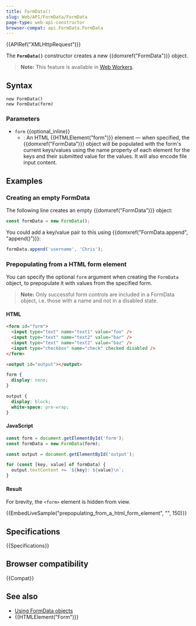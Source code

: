 ```yaml
---
title: FormData()
slug: Web/API/FormData/FormData
page-type: web-api-constructor
browser-compat: api.FormData.FormData
---
```


{{APIRef("XMLHttpRequest")}}

The **`FormData()`** constructor creates a new {{domxref("FormData")}} object.

> **Note:** This feature is available in [Web Workers](/en-US/docs/Web/API/Web_Workers_API).

## Syntax

```js-nolint
new FormData()
new FormData(form)
```

### Parameters

- `form` {{optional_inline}}
  - : An HTML {{HTMLElement("form")}} element — when specified, the {{domxref("FormData")}} object will be populated with the form's current keys/values using the name property of each element for the keys and their submitted value for the values. It will also encode file input content.

## Examples

### Creating an empty FormData

The following line creates an empty {{domxref("FormData")}} object:

```js
const formData = new FormData();
```

You could add a key/value pair to this using {{domxref("FormData.append", "append()")}}:

```js
formData.append('username', 'Chris');
```

### Prepopulating from a HTML form element

You can specify the optional `form` argument when creating the `FormData` object, to prepopulate it with values from the specified form.

> **Note:** Only successful form controls are included in a FormData object, i.e. those with a name and not in a disabled state.

#### HTML

```html
<form id="form">
  <input type="text" name="text1" value="foo" />
  <input type="text" name="text2" value="bar" />
  <input type="text" name="text2" value="baz" />
  <input type="checkbox" name="check" checked disabled />
</form>

<output id="output"></output>
```

```css hidden
form {
  display: none;
}

output {
  display: block;
  white-space: pre-wrap;
}
```

#### JavaScript

```js
const form = document.getElementById('form');
const formData = new FormData(form);

const output = document.getElementById('output');

for (const [key, value] of formData) {
  output.textContent += `${key}: ${value}\n`;
}
```

#### Result

For brevity, the `<form>` element is hidden from view.

{{EmbedLiveSample("prepopulating_from_a_html_form_element", "", 150)}}

## Specifications

{{Specifications}}

## Browser compatibility

{{Compat}}

## See also

- [Using FormData objects](/en-US/docs/Web/API/FormData/Using_FormData_Objects)
- {{HTMLElement("Form")}}
